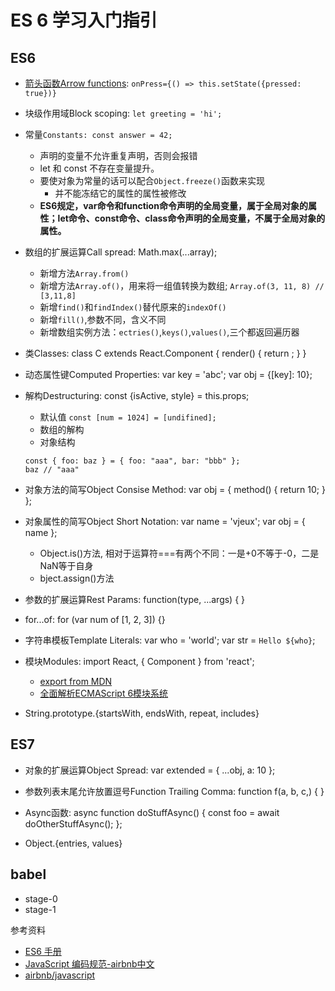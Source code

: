 #  ES 6 学习入门指引

## ES6
* [箭头函数Arrow functions](http://babeljs.io/docs/learn-es2015/#arrows): `onPress={() => this.setState({pressed: true})}`
* 块级作用域Block scoping: `let greeting = 'hi';`

* 常量`Constants: const answer = 42;`
  * 声明的变量不允许重复声明，否则会报错 
  * let 和 const 不存在变量提升。
  * 要使对象为常量的话可以配合`Object.freeze()`函数来实现
  	 * 并不能冻结它的属性的属性被修改
  * **ES6规定，var命令和function命令声明的全局变量，属于全局对象的属性；let命令、const命令、class命令声明的全局变量，不属于全局对象的属性。**
  
* 数组的扩展运算Call spread: Math.max(...array);
  * 新增方法`Array.from()`
  * 新增方法`Array.of()`，用来将一组值转换为数组; `Array.of(3, 11, 8) // [3,11,8]`
  * 新增`find()`和`findIndex()`替代原来的`indexOf()`
  * 新增`fill()`,参数不同，含义不同
  * 新增数组实例方法：`ectries()`,`keys()`,`values()`,三个都返回遍历器

  
* 类Classes: class C extends React.Component { render() { return <View />; } }


* 动态属性键Computed Properties: var key = 'abc'; var obj = {[key]: 10};


* 解构Destructuring: const {isActive, style} = this.props;
	* 默认值  `const [num = 1024] = [undifined];`
	* 数组的解构
	* 对象结构
	
	```
	const { foo: baz } = { foo: "aaa", bar: "bbb" };
	baz // "aaa"
	```

* 对象方法的简写Object Consise Method: var obj = { method() { return 10; } };


* 对象属性的简写Object Short Notation: var name = 'vjeux'; var obj = { name };
  * Object.is()方法, 相对于运算符===有两个不同：一是+0不等于-0，二是NaN等于自身
  * bject.assign()方法

  
   
* 参数的扩展运算Rest Params: function(type, ...args) { }


* for...of: for (var num of [1, 2, 3]) {}


* 字符串模板Template Literals: var who = 'world'; var str = `Hello ${who}`;


* 模块Modules: import React, { Component } from 'react';
	* [export from MDN](https://developer.mozilla.org/en-US/docs/Web/JavaScript/Reference/Statements/export)
	* [全面解析ECMAScript 6模块系统](http://www.csdn.net/article/2015-04-30/2824595-Modules-in-ES6)

* String.prototype.{startsWith, endsWith, repeat, includes}



## ES7
* 对象的扩展运算Object Spread: var extended = { ...obj, a: 10 };


* 参数列表末尾允许放置逗号Function Trailing Comma: function f(a, b, c,) { }


* Async函数: async function doStuffAsync() { const foo = await doOtherStuffAsync(); };


* Object.{entries, values}



## babel
* stage-0
* stage-1



参考资料

* [ES6 手册](https://qiutc.me/post/es6-cheatsheet.html#var_和_let/const_的比较)
* [JavaScript 编码规范-airbnb中文](http://www.kancloud.cn/kancloud/javascript-style-guide/43119)
* [airbnb/javascript](https://github.com/airbnb/javascript)
